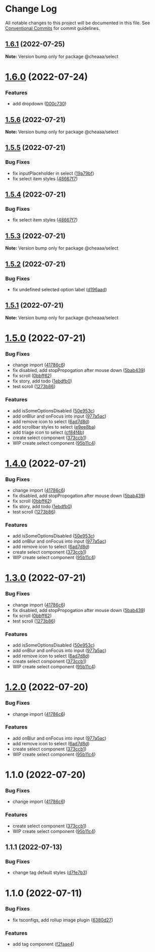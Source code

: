 # Change Log

All notable changes to this project will be documented in this file.
See [Conventional Commits](https://conventionalcommits.org) for commit guidelines.

## [1.6.1](https://github.com/SergeyBondar93/liba/compare/@cheaaa/select@1.6.0...@cheaaa/select@1.6.1) (2022-07-25)

**Note:** Version bump only for package @cheaaa/select





# [1.6.0](https://github.com/SergeyBondar93/liba/compare/@cheaaa/select@1.5.6...@cheaaa/select@1.6.0) (2022-07-24)


### Features

* add dropdown ([000c730](https://github.com/SergeyBondar93/liba/commit/000c730742be67bb4cafd1a7e142054183fc8e7f))





## [1.5.6](https://github.com/SergeyBondar93/liba/compare/@cheaaa/select@1.5.5...@cheaaa/select@1.5.6) (2022-07-21)

**Note:** Version bump only for package @cheaaa/select





## [1.5.5](https://github.com/SergeyBondar93/liba/compare/@cheaaa/select@1.5.4...@cheaaa/select@1.5.5) (2022-07-21)


### Bug Fixes

* fix inputPlaceholder in select ([19a79bf](https://github.com/SergeyBondar93/liba/commit/19a79bfd0f4d23690c04f104a8d2fc46d3f1e022))
* fix select item styles ([48667f7](https://github.com/SergeyBondar93/liba/commit/48667f7e3a141f580fabb6c436e0c051346a99aa))





## [1.5.4](https://github.com/SergeyBondar93/liba/compare/@cheaaa/select@1.5.3...@cheaaa/select@1.5.4) (2022-07-21)


### Bug Fixes

* fix select item styles ([48667f7](https://github.com/SergeyBondar93/liba/commit/48667f7e3a141f580fabb6c436e0c051346a99aa))





## [1.5.3](https://github.com/SergeyBondar93/liba/compare/@cheaaa/select@1.5.2...@cheaaa/select@1.5.3) (2022-07-21)

**Note:** Version bump only for package @cheaaa/select





## [1.5.2](https://github.com/SergeyBondar93/liba/compare/@cheaaa/select@1.5.1...@cheaaa/select@1.5.2) (2022-07-21)


### Bug Fixes

* fix undefined selected option label ([d196aad](https://github.com/SergeyBondar93/liba/commit/d196aad4729f1b7c56f8b8e3206745ada939f36a))





## [1.5.1](https://github.com/SergeyBondar93/liba/compare/@cheaaa/select@1.5.0...@cheaaa/select@1.5.1) (2022-07-21)

**Note:** Version bump only for package @cheaaa/select





# [1.5.0](https://github.com/SergeyBondar93/liba/compare/@cheaaa/select@1.4.0...@cheaaa/select@1.5.0) (2022-07-21)


### Bug Fixes

* change import ([41786c6](https://github.com/SergeyBondar93/liba/commit/41786c669cac470c81ebeee44b959e85e5a0080d))
* fix disabled, add stopPropogation after mouse down ([5bab439](https://github.com/SergeyBondar93/liba/commit/5bab4390df6017a303a0bac10f493452135ab55f))
* fix scroll ([0bbff62](https://github.com/SergeyBondar93/liba/commit/0bbff627dcabe735ccfa2b4e8614fd03995dafbb))
* fix story, add todo ([1ebdfb0](https://github.com/SergeyBondar93/liba/commit/1ebdfb0643f3cd9e5607f1f76ce7dd8710d24c0c))
* test scroll ([1273b86](https://github.com/SergeyBondar93/liba/commit/1273b8609642021621395941c267e0d4ef0c35bc))


### Features

* add isSomeOptionsDisabled ([50e953c](https://github.com/SergeyBondar93/liba/commit/50e953c31020fe74e6a56094fe9caabecbff2ed8))
* add onBlur and onFocus into input ([977a5ac](https://github.com/SergeyBondar93/liba/commit/977a5acf54c3ec106938c684efae3b3f5c05f4ea))
* add remove icon to select ([6ad7d8d](https://github.com/SergeyBondar93/liba/commit/6ad7d8dfa483901c5ca0ad8e59aefd300473db60))
* add scrollbar styles to select ([e9ee8ba](https://github.com/SergeyBondar93/liba/commit/e9ee8ba4fb2775be6acf1d031fa5dab26bf2d55e))
* add triage icon to select ([cf84f4b](https://github.com/SergeyBondar93/liba/commit/cf84f4b521f1cd8641b3098ac046a02d83026029))
* create select component ([373ccb1](https://github.com/SergeyBondar93/liba/commit/373ccb14e22ec67573e00c823736401b3d8f5279))
* WIP create select component ([95b11c4](https://github.com/SergeyBondar93/liba/commit/95b11c4399d0ffebf49c08a5b2877a0ddf1253ea))





# [1.4.0](https://github.com/SergeyBondar93/liba/compare/@cheaaa/select@1.3.0...@cheaaa/select@1.4.0) (2022-07-21)


### Bug Fixes

* change import ([41786c6](https://github.com/SergeyBondar93/liba/commit/41786c669cac470c81ebeee44b959e85e5a0080d))
* fix disabled, add stopPropogation after mouse down ([5bab439](https://github.com/SergeyBondar93/liba/commit/5bab4390df6017a303a0bac10f493452135ab55f))
* fix scroll ([0bbff62](https://github.com/SergeyBondar93/liba/commit/0bbff627dcabe735ccfa2b4e8614fd03995dafbb))
* fix story, add todo ([1ebdfb0](https://github.com/SergeyBondar93/liba/commit/1ebdfb0643f3cd9e5607f1f76ce7dd8710d24c0c))
* test scroll ([1273b86](https://github.com/SergeyBondar93/liba/commit/1273b8609642021621395941c267e0d4ef0c35bc))


### Features

* add isSomeOptionsDisabled ([50e953c](https://github.com/SergeyBondar93/liba/commit/50e953c31020fe74e6a56094fe9caabecbff2ed8))
* add onBlur and onFocus into input ([977a5ac](https://github.com/SergeyBondar93/liba/commit/977a5acf54c3ec106938c684efae3b3f5c05f4ea))
* add remove icon to select ([6ad7d8d](https://github.com/SergeyBondar93/liba/commit/6ad7d8dfa483901c5ca0ad8e59aefd300473db60))
* create select component ([373ccb1](https://github.com/SergeyBondar93/liba/commit/373ccb14e22ec67573e00c823736401b3d8f5279))
* WIP create select component ([95b11c4](https://github.com/SergeyBondar93/liba/commit/95b11c4399d0ffebf49c08a5b2877a0ddf1253ea))





# [1.3.0](https://github.com/SergeyBondar93/liba/compare/@cheaaa/select@1.2.0...@cheaaa/select@1.3.0) (2022-07-21)


### Bug Fixes

* change import ([41786c6](https://github.com/SergeyBondar93/liba/commit/41786c669cac470c81ebeee44b959e85e5a0080d))
* fix disabled, add stopPropogation after mouse down ([5bab439](https://github.com/SergeyBondar93/liba/commit/5bab4390df6017a303a0bac10f493452135ab55f))
* fix scroll ([0bbff62](https://github.com/SergeyBondar93/liba/commit/0bbff627dcabe735ccfa2b4e8614fd03995dafbb))
* test scroll ([1273b86](https://github.com/SergeyBondar93/liba/commit/1273b8609642021621395941c267e0d4ef0c35bc))


### Features

* add isSomeOptionsDisabled ([50e953c](https://github.com/SergeyBondar93/liba/commit/50e953c31020fe74e6a56094fe9caabecbff2ed8))
* add onBlur and onFocus into input ([977a5ac](https://github.com/SergeyBondar93/liba/commit/977a5acf54c3ec106938c684efae3b3f5c05f4ea))
* add remove icon to select ([6ad7d8d](https://github.com/SergeyBondar93/liba/commit/6ad7d8dfa483901c5ca0ad8e59aefd300473db60))
* create select component ([373ccb1](https://github.com/SergeyBondar93/liba/commit/373ccb14e22ec67573e00c823736401b3d8f5279))
* WIP create select component ([95b11c4](https://github.com/SergeyBondar93/liba/commit/95b11c4399d0ffebf49c08a5b2877a0ddf1253ea))





# [1.2.0](https://github.com/SergeyBondar93/liba/compare/@cheaaa/select@1.1.0...@cheaaa/select@1.2.0) (2022-07-20)


### Bug Fixes

* change import ([41786c6](https://github.com/SergeyBondar93/liba/commit/41786c669cac470c81ebeee44b959e85e5a0080d))


### Features

* add onBlur and onFocus into input ([977a5ac](https://github.com/SergeyBondar93/liba/commit/977a5acf54c3ec106938c684efae3b3f5c05f4ea))
* add remove icon to select ([6ad7d8d](https://github.com/SergeyBondar93/liba/commit/6ad7d8dfa483901c5ca0ad8e59aefd300473db60))
* create select component ([373ccb1](https://github.com/SergeyBondar93/liba/commit/373ccb14e22ec67573e00c823736401b3d8f5279))
* WIP create select component ([95b11c4](https://github.com/SergeyBondar93/liba/commit/95b11c4399d0ffebf49c08a5b2877a0ddf1253ea))





# 1.1.0 (2022-07-20)


### Bug Fixes

* change import ([41786c6](https://github.com/SergeyBondar93/liba/commit/41786c669cac470c81ebeee44b959e85e5a0080d))


### Features

* create select component ([373ccb1](https://github.com/SergeyBondar93/liba/commit/373ccb14e22ec67573e00c823736401b3d8f5279))
* WIP create select component ([95b11c4](https://github.com/SergeyBondar93/liba/commit/95b11c4399d0ffebf49c08a5b2877a0ddf1253ea))





## 1.1.1 (2022-07-13)


### Bug Fixes

* change tag default styles ([d7fe7b3](https://github.com/SergeyBondar93/liba/commit/d7fe7b3f8a41ae2df162bc4ce50a0520c7172c81))





# 1.1.0 (2022-07-11)


### Bug Fixes

* fix tsconfigs, add rollup image plugin ([6380d27](https://github.com/SergeyBondar93/liba/commit/6380d272ef79220e4644deeb1c1b3ac925a1658f))


### Features

* add tag component ([f2faae4](https://github.com/SergeyBondar93/liba/commit/f2faae425ba9f4622c7a2946205ca75c775adc07))
